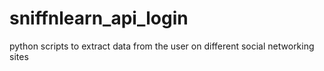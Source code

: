 # sniffnlearn_api_login
python scripts to extract data from the user on different social networking sites
